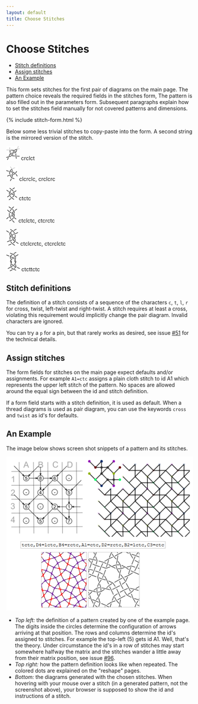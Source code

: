 ```yaml
---
layout: default
title: Choose Stitches
---
```


Choose Stitches
===============

- [Stitch definitions](#stitch-definitions)
- [Assign stitches](#assign-stitches)
- [An Example](#an-example)

This form sets stitches for the first pair of diagrams on the main page.
The pattern choice reveals the required fields in the stitches form,
The pattern is also filled out in the parameters form.
Subsequent paragraphs explain how to set the stitches field manually
for not covered patterns and dimensions.

<script>{% include stitches.js %}</script>
{% include stitch-form.html %}
<script>setVisibility()</script>

Below some less trivial stitches to copy-paste into the form.
A second string is the mirrored version of the stitch.

![](stitches/crclct.png) crclct 

![](stitches/clcrclc.png) clcrclc, crclcrc

![](stitches/ctctc.png) ctctc

![](stitches/ctclctc.png) ctclctc, ctcrctc

![](stitches/ctclcrctc.png) ctclcrctc, ctcrclctc

![](stitches/ctcttctc.png) ctcttctc

Stitch definitions
------------------

The definition of a stitch consists of a sequence  of the characters
`c`, `t`, `l`, `r` for cross, twist, left-twist and right-twist. 
A stitch requires at least a cross, violating this requirement would implicitly change the pair diagram.
Invalid characters are ignored.

You can try a `p` for a pin, but that rarely works as desired,
see issue [#51] for the technical details.


Assign stitches
---------------

The form fields for stitches on the main page expect defaults and/or assignments. For example `A1=ctc` assigns a plain cloth stitch to id A1 which represents the upper left stitch of the pattern.
No spaces are allowed around the equal sign between the id and stitch definition.

If a form field starts with a stitch definition, it is used as default.
When a thread diagrams is used as pair diagram, you can use the keywords `cross` and `twist` as id's for defaults.


An Example
----------

The image below shows screen shot snippets of a pattern and its stitches.

![](images/stitch-ids.png)

* _Top left:_ the definition of a pattern created by one of the example page.
  The digits inside the circles determine the configuration of arrows arriving at that position. 
  The rows and columns determine the id's assigned to stitches.
  For example the top-left (5) gets id A1. Well, that's the theory.
  Under circumstance the id's in a row of stitches may start somewhere halfway the matrix
  and the stitches wander a little away from their matrix position,
  see issue [#96].
* _Top right:_ how the pattern definition looks like when repeated. The colored dots are explained on the "reshape" pages.
* _Bottom:_ the diagrams generated with the chosen stitches.
  When hovering with your mouse over a stitch (in a generated pattern, not the screenshot above), your browser is supposed to show the id and instructions of a stitch.

[stitches]: /GroundForge/stitches.html
[main]: /GroundForge/
[assemble]: /GroundForge/help/Reversed-engineering-of-patterns
[#51]: https://github.com/d-bl/GroundForge/issues/51
[#96]: https://github.com/d-bl/GroundForge/issues/96
